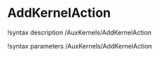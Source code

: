 <!-- MOOSE Documentation Stub: Remove this when content is added. -->

# AddKernelAction
!syntax description /AuxKernels/AddKernelAction

!syntax parameters /AuxKernels/AddKernelAction
